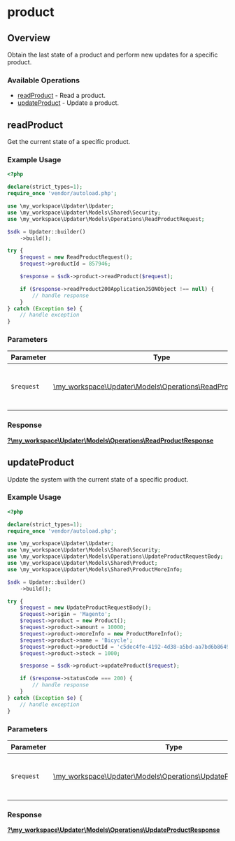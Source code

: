 # product

## Overview

Obtain the last state of a product and perform new updates for a specific product.

### Available Operations

* [readProduct](#readproduct) - Read a product.
* [updateProduct](#updateproduct) - Update a product.

## readProduct

Get the current state of a specific product.

### Example Usage

```php
<?php

declare(strict_types=1);
require_once 'vendor/autoload.php';

use \my_workspace\Updater\Updater;
use \my_workspace\Updater\Models\Shared\Security;
use \my_workspace\Updater\Models\Operations\ReadProductRequest;

$sdk = Updater::builder()
    ->build();

try {
    $request = new ReadProductRequest();
    $request->productId = 857946;

    $response = $sdk->product->readProduct($request);

    if ($response->readProduct200ApplicationJSONObject !== null) {
        // handle response
    }
} catch (Exception $e) {
    // handle exception
}
```

### Parameters

| Parameter                                                                                                   | Type                                                                                                        | Required                                                                                                    | Description                                                                                                 |
| ----------------------------------------------------------------------------------------------------------- | ----------------------------------------------------------------------------------------------------------- | ----------------------------------------------------------------------------------------------------------- | ----------------------------------------------------------------------------------------------------------- |
| `$request`                                                                                                  | [\my_workspace\Updater\Models\Operations\ReadProductRequest](../../models/operations/ReadProductRequest.md) | :heavy_check_mark:                                                                                          | The request object to use for the request.                                                                  |


### Response

**[?\my_workspace\Updater\Models\Operations\ReadProductResponse](../../models/operations/ReadProductResponse.md)**


## updateProduct

Update the system with the current state of a specific product.

### Example Usage

```php
<?php

declare(strict_types=1);
require_once 'vendor/autoload.php';

use \my_workspace\Updater\Updater;
use \my_workspace\Updater\Models\Shared\Security;
use \my_workspace\Updater\Models\Operations\UpdateProductRequestBody;
use \my_workspace\Updater\Models\Shared\Product;
use \my_workspace\Updater\Models\Shared\ProductMoreInfo;

$sdk = Updater::builder()
    ->build();

try {
    $request = new UpdateProductRequestBody();
    $request->origin = 'Magento';
    $request->product = new Product();
    $request->product->amount = 10000;
    $request->product->moreInfo = new ProductMoreInfo();
    $request->product->name = 'Bicycle';
    $request->product->productId = 'c5dec4fe-4192-4d38-a5bd-aa7bd6b86499';
    $request->product->stock = 1000;

    $response = $sdk->product->updateProduct($request);

    if ($response->statusCode === 200) {
        // handle response
    }
} catch (Exception $e) {
    // handle exception
}
```

### Parameters

| Parameter                                                                                                               | Type                                                                                                                    | Required                                                                                                                | Description                                                                                                             |
| ----------------------------------------------------------------------------------------------------------------------- | ----------------------------------------------------------------------------------------------------------------------- | ----------------------------------------------------------------------------------------------------------------------- | ----------------------------------------------------------------------------------------------------------------------- |
| `$request`                                                                                                              | [\my_workspace\Updater\Models\Operations\UpdateProductRequestBody](../../models/operations/UpdateProductRequestBody.md) | :heavy_check_mark:                                                                                                      | The request object to use for the request.                                                                              |


### Response

**[?\my_workspace\Updater\Models\Operations\UpdateProductResponse](../../models/operations/UpdateProductResponse.md)**

